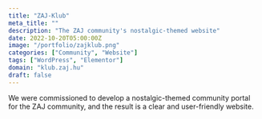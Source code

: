 ```yaml
---
title: "ZAJ-Klub"
meta_title: ""
description: "The ZAJ community's nostalgic-themed website"
date: 2022-10-20T05:00:00Z
image: "/portfolio/zajklub.png"
categories: ["Community", "Website"]
tags: ["WordPress", "Elementor"]
domain: "klub.zaj.hu"
draft: false
---
```


We were commissioned to develop a nostalgic-themed community portal for the ZAJ community, and the result is a clear and user-friendly website.
